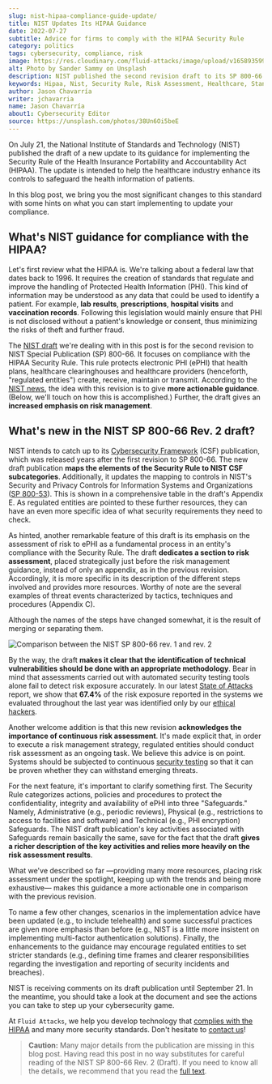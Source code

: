 ```yaml
---
slug: nist-hipaa-compliance-guide-update/
title: NIST Updates Its HIPAA Guidance
date: 2022-07-27
subtitle: Advice for firms to comply with the HIPAA Security Rule
category: politics
tags: cybersecurity, compliance, risk
image: https://res.cloudinary.com/fluid-attacks/image/upload/v1658935999/blog/nist-hipaa-compliance-guide-update/cover_hipaa.webp
alt: Photo by Sander Sammy on Unsplash
description: NIST published the second revision draft to its SP 800-66. Learn about the most significant changes that are being introduced.
keywords: Hipaa, Nist, Security Rule, Risk Assessment, Healthcare, Standard, Compliance, Ethical Hacking, Pentesting
author: Jason Chavarría
writer: jchavarria
name: Jason Chavarría
about1: Cybersecurity Editor
source: https://unsplash.com/photos/38Un6Oi5beE
---
```


On July 21,
the National Institute of Standards and Technology (NIST)
published the draft of a new update to its guidance
for implementing the Security Rule
of the Health Insurance Portability and Accountability Act (HIPAA).
The update is intended to help the healthcare industry enhance its controls
to safeguard the health information of patients.

In this blog post,
we bring you the most significant changes to this standard
with some hints on what you can start implementing
to update your compliance.

## What's NIST guidance for compliance with the HIPAA?

Let's first review what the HIPAA is.
We're talking about a federal law that dates back to 1996.
It requires the creation of standards
that regulate and improve the handling of Protected Health Information (PHI).
This kind of information may be understood as any data
that could be used to identify a patient.
For example,
**lab results**,
**prescriptions**,
**hospital visits**
and **vaccination records**.
Following this legislation would mainly ensure
that PHI is not disclosed without a patient's knowledge or consent,
thus minimizing the risks of theft and further fraud.

The [NIST draft](https://doi.org/10.6028/NIST.SP.800-66r2.ipd)
we're dealing with in this post is for the second revision
to NIST Special Publication (SP) 800-66.
It focuses on compliance with the HIPAA Security Rule.
This rule protects electronic PHI (ePHI) that health plans,
healthcare clearinghouses
and healthcare providers
(henceforth,
"regulated entities")
create,
receive,
maintain
or transmit.
According to the [NIST news](https://www.nist.gov/news-events/news/2022/07/nist-updates-guidance-health-care-cybersecurity),
the idea with this revision is to give **more actionable guidance**.
(Below,
we'll touch on how this is accomplished.)
Further,
the draft gives an **increased emphasis on risk management**.

## What's new in the NIST SP 800-66 Rev. 2 draft?

NIST intends to catch up to its [Cybersecurity Framework](https://doi.org/10.6028/NIST.CSWP.04162018)
(CSF) publication,
which was released years after the first revision to SP 800-66.
The new draft publication **maps the elements of the Security Rule
to NIST CSF subcategories**.
Additionally,
it updates the mapping to controls
in NIST's Security and Privacy Controls for Information Systems
and Organizations ([SP 800-53](https://doi.org/10.6028/NIST.SP.800-53r5)).
This is shown in a comprehensive table in the draft's Appendix E.
As regulated entities are pointed to these further resources,
they can have an even more specific idea
of what security requirements they need to check.

As hinted,
another remarkable feature of this draft is its emphasis
on the assessment of risk to ePHI
as a fundamental process in an entity's compliance with the Security Rule.
The draft **dedicates a section to risk assessment**,
placed strategically just before the risk management guidance,
instead of only an appendix,
as in the previous revision.
Accordingly,
it is more specific in its description of the different steps involved
and provides more resources.
Worthy of note are the several examples of threat events
characterized by tactics,
techniques
and procedures (Appendix C).

Although the names of the steps have changed somewhat,
it is the result of merging or separating them.

<div class="imgblock">

![Comparison between the NIST SP 800-66 rev. 1 and rev. 2](https://res.cloudinary.com/fluid-attacks/image/upload/v1658936600/blog/nist-hipaa-compliance-guide-update/Figure_assessment.webp)

</div>

By the way,
the draft **makes it clear
that the identification of technical vulnerabilities should be done
with an appropriate methodology**.
Bear in mind that assessments carried out
with automated security testing tools alone
fail to detect risk exposure accurately.
In our latest [State of Attacks](https://try.fluidattacks.com/state-of-attacks-2022/)
report,
we show
that **67.4%** of the risk exposure reported
in the systems we evaluated throughout the last year
was identified only by our [ethical hackers](../what-is-ethical-hacking/).

Another welcome addition is
that this new revision **acknowledges the importance
of continuous risk assessment**.
It's made explicit that,
in order to execute a risk management strategy,
regulated entities should conduct risk assessment as an ongoing task.
We believe this advice is on point.
Systems should be subjected to continuous [security testing](../../solutions/security-testing/)
so that it can be proven whether they can withstand emerging threats.

For the next feature,
it's important to clarify something first.
The Security Rule categorizes actions,
policies
and procedures
to protect the confidentiality,
integrity
and availability of ePHI
into three "Safeguards."
Namely,
Administrative (e.g., periodic reviews),
Physical (e.g., restrictions to access to facilities and software)
and Technical (e.g., PHI encryption) Safeguards.
The NIST draft publication's key activities associated with Safeguards
remain basically the same,
save for the fact
that the draft **gives a richer description of the key activities
and relies more heavily on the risk assessment results**.

What we've described so far —providing many more resources,
placing risk assessment under the spotlight,
keeping up with the trends
and being more exhaustive— makes this guidance a more actionable one
in comparison with the previous revision.

To name a few other changes,
scenarios in the implementation advice have been updated
(e.g., to include telehealth)
and some successful practices are given more emphasis than before
(e.g., NIST is a little more insistent
on implementing multi-factor authentication solutions).
Finally,
the enhancements to the guidance may encourage regulated entities
to set stricter standards
(e.g., defining time frames
and clearer responsibilities regarding the investigation
and reporting of security incidents and breaches).

NIST is receiving comments on its draft publication until September 21.
In the meantime,
you should take a look at the document
and see the actions you can take to step up your cybersecurity game.

At `Fluid Attacks`,
we help you develop technology
that [complies with the HIPAA](../../compliance/hipaa/)
and many more security standards.
Don't hesitate to [contact us](../../contact-us/)\!

> **Caution:**
> Many major details from the publication are missing in this blog post.
> Having read this post in no way substitutes
> for careful reading of the NIST SP 800-66 Rev. 2 (Draft).
> If you need to know all the details,
> we recommend that you read the
> [full text](https://doi.org/10.6028/NIST.SP.800-66r2.ipd).
